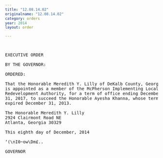 ```yaml
---
title: "12.08.14.02"
originalname: "12.08.14.02"
category: orders
year: 2014
layout: order

---
```

<pre>
 

EXECUTIVE ORDER

BY THE GOVERNOR:

ORDERED:

That the Honorable Meredith Y. Lilly of DeKalb County, Georgia,
is appointed as a member of the McPherson Implementing Local
Redevelopment Authority, for a term of office ending December
31, 2017, to succeed the Honorable Ayesha Khanna, whose term
expired December 31, 2013.

The Honorable Meredith Y. Lilly
2924 Clairmont Road NE
Atlanta, Georgia 30329

This eighth day of December, 2014

‘(\nI0~ow\Dm£..

GOVERNOR

</pre>
